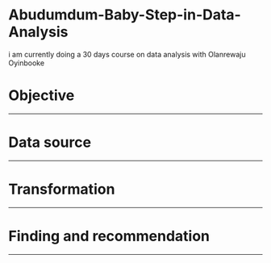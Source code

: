 # Abudumdum-Baby-Step-in-Data-Analysis
i am currently doing a 30 days course on data analysis with Olanrewaju Oyinbooke

# Objective
----
# Data source
----
# Transformation
----
# Finding and recommendation
----
